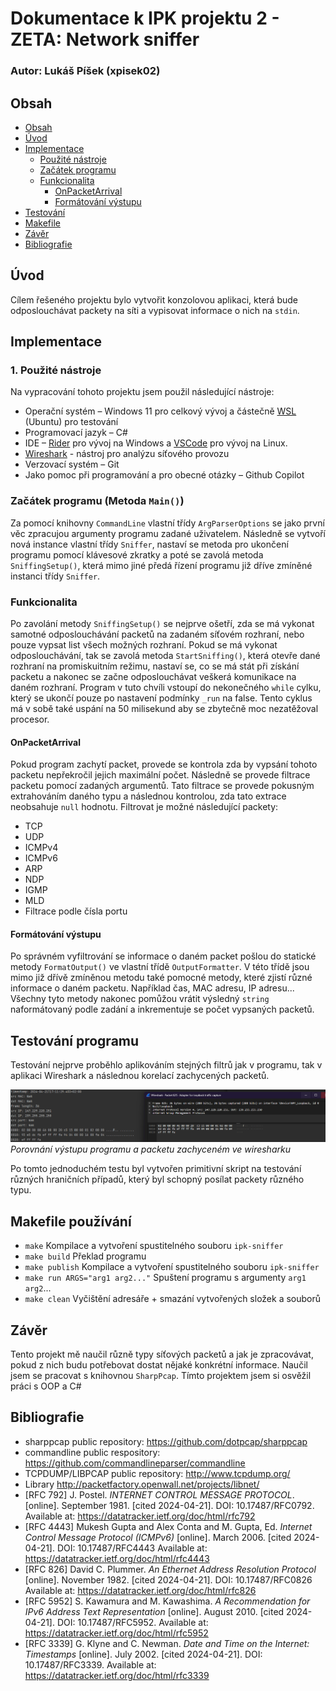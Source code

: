 # Dokumentace k IPK projektu 2 - ZETA: Network sniffer
### Autor: Lukáš Píšek (xpisek02)
## Obsah <a name="obsah"></a>
- [Obsah](#obsah)
- [Úvod](#uvod)
- [Implementace](#impl)
    - [Použité nástroje](#impl1)
    - [Začátek programu](#impl2)
    - [Funkcionalita](#impl3)
        - [OnPacketArrival](#impl3-1)
        - [Formátování výstupu](#impl3-2)
- [Testování](#test)
- [Makefile](#make)
- [Závěr](#end)
- [Bibliografie](#src)

## Úvod <a name="uvod"></a>
Cílem řešeného projektu bylo vytvořit konzolovou aplikaci, která bude odposlouchávat packety na síti a vypisovat informace o nich na `stdin`.
## Implementace <a name="impl"></a>
### 1. Použité nástroje <a name="impl1"></a>
Na vypracování tohoto projektu jsem použil následující nástroje:
-	Operační systém – Windows 11 pro celkový vývoj a částečně [WSL](https://en.wikipedia.org/wiki/Windows_Subsystem_for_Linux) (Ubuntu) pro testování
-	Programovací jazyk – C#
-	IDE – [Rider](https://www.jetbrains.com/rider/) pro vývoj na Windows a [VSCode](https://code.visualstudio.com) pro vývoj na Linux.
-   [Wireshark](https://www.wireshark.org) - nástroj pro analýzu síťového provozu
-   Verzovací systém – Git
-	Jako pomoc při programování a pro obecné otázky – Github Copilot
### Začátek programu (Metoda `Main()`) <a name="impl2"></a>
Za pomocí knihovny `CommandLine` vlastní třídy `ArgParserOptions` se jako první věc zpracujou argumenty programu zadané uživatelem. 
Následně se vytvoří nová instance vlastní třídy `Sniffer`, nastaví se metoda pro ukončení programu pomocí klávesové zkratky a poté se zavolá metoda `SniffingSetup()`, která mimo jiné předá řízení programu již dříve zmíněné instanci třídy `Sniffer`.
### Funkcionalita <a name="impl3"></a>
Po zavolání metody `SniffingSetup()` se nejprve ošetří, zda se má vykonat samotné odposlouchávání packetů na zadaném síťovém rozhraní, nebo pouze vypsat list všech možných rozhraní.
Pokud se má vykonat odposlouchávání, tak se zavolá metoda `StartSniffing()`, která otevře dané rozhraní na promiskuitním režimu, nastaví se, co se má stát při získání packetu a nakonec se začne odposlouchávat veškerá komunikace na daném rozhraní.
Program v tuto chvíli vstoupí do nekonečného `while` cylku, který se ukončí pouze po nastavení podmínky `_run` na false. Tento cyklus má v sobě také uspání na 50 milisekund aby se zbytečně moc nezatěžoval procesor.
#### OnPacketArrival <a name="impl3-1"></a>
Pokud program zachytí packet, provede se kontrola zda by vypsání tohoto packetu nepřekročil jejich maximální počet. Následně se provede filtrace packetu pomocí zadaných argumentů. Tato filtrace se provede pokusným extrahováním daného typu a následnou kontrolou, zda tato extrace neobsahuje `null` hodnotu.
Filtrovat je možné následující packety:
- TCP
- UDP
- ICMPv4
- ICMPv6
- ARP
- NDP
- IGMP
- MLD
- Filtrace podle čísla portu

#### Formátování výstupu <a name="impl3-2"></a>
Po správném vyfiltrování se informace o daném packet pošlou do statické metody `FormatOutput()` ve vlastní třídě `OutputFormatter`. V této třídě jsou mimo již dřívě zmíněnou metodu také pomocné metody, které zjistí různé informace o daném packetu. Například čas, MAC adresu, IP adresu...
Všechny tyto metody nakonec pomůžou vrátit výsledný `string` naformátovaný podle zadání a inkrementuje se počet vypsaných packetů.
## Testování programu <a name="test"></a>
Testování nejprve proběhlo aplikováním stejných filtrů jak v programu, tak v aplikaci Wireshark a následnou korelací zachycených packetů. 

![Porovnání packetů](./src/packet.png) *Porovnání výstupu programu a packetu zachyceném ve wiresharku*

Po tomto jednoduchém testu byl vytvořen primitivní skript na testování různých hraničních případů, který byl schopný posílat packety různého typu.

## Makefile používání <a name="make"></a>
- `make` Kompilace a vytvoření spustitelného souboru `ipk-sniffer`
- `make build` Překlad programu 
- `make publish` Kompilace a vytvoření spustitelného souboru `ipk-sniffer`
- `make run ARGS="arg1 arg2..."` Spuštení programu s argumenty `arg1` `arg2`...
- `make clean` Vyčištění adresáře + smazání vytvořených složek a souborů 

## Závěr <a name="end"></a>
Tento projekt mě naučil různě typy síťových packetů a jak je zpracovávat, pokud z nich budu potřebovat dostat nějaké konkrétní informace.
Naučil jsem se pracovat s knihovnou `SharpPcap`.
Tímto projektem jsem si osvěžil práci s OOP a C#

## Bibliografie <a name="src"></a>
* sharppcap public repository: https://github.com/dotpcap/sharppcap
* commandline public respository: https://github.com/commandlineparser/commandline
* TCPDUMP/LIBPCAP public repository: http://www.tcpdump.org/
* Library http://packetfactory.openwall.net/projects/libnet/
* [RFC 792] J. Postel. *INTERNET CONTROL MESSAGE PROTOCOL*. [online]. September 1981. [cited 2024-04-21]. DOI: 10.17487/RFC0792. Available at: https://datatracker.ietf.org/doc/html/rfc792
* [RFC 4443] Mukesh Gupta and Alex Conta and M. Gupta, Ed. *Internet Control Message Protocol (ICMPv6)* [online]. March 2006. [cited 2024-04-21]. DOI: 10.17487/RFC4443 Available at: https://datatracker.ietf.org/doc/html/rfc4443
* [RFC 826] David C. Plummer. *An Ethernet Address Resolution Protocol* [online]. November 1982. [cited 2024-04-21]. DOI: 10.17487/RFC0826 Available at: https://datatracker.ietf.org/doc/html/rfc826
* [RFC 5952] S. Kawamura and M. Kawashima. *A Recommendation for IPv6 Address Text Representation* [online]. August 2010. [cited 2024-04-21]. DOI: 10.17487/RFC5952. Available at: https://datatracker.ietf.org/doc/html/rfc5952
* [RFC 3339] G. Klyne and C. Newman. *Date and Time on the Internet: Timestamps* [online]. July 2002. [cited 2024-04-21]. DOI: 10.17487/RFC3339. Available at: https://datatracker.ietf.org/doc/html/rfc3339